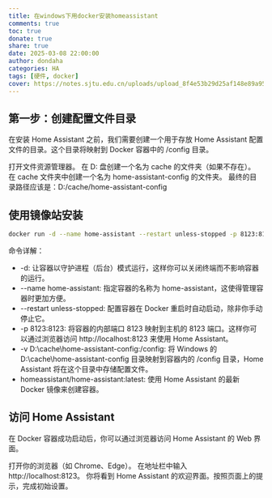 ```yaml
---
title: 在windows下用docker安装homeassistant
comments: true
toc: true
donate: true
share: true
date: 2025-03-08 22:00:00
author: dondaha
categories: HA
tags: [硬件, docker]
cover: https://notes.sjtu.edu.cn/uploads/upload_8f4e53b29d25af148e89a9593324abca.png
---
```


## 第一步：创建配置文件目录

在安装 Home Assistant 之前，我们需要创建一个用于存放 Home Assistant 配置文件的目录。这个目录将映射到 Docker 容器中的 /config 目录。

打开文件资源管理器。
在 D: 盘创建一个名为 cache 的文件夹（如果不存在）。
在 cache 文件夹中创建一个名为 home-assistant-config 的文件夹。
最终的目录路径应该是：D:/cache/home-assistant-config

## 使用镜像站安装

```bash
docker run -d --name home-assistant --restart unless-stopped -p 8123:8123 -v D:/cache/home-assistant-config:/config docker.1ms.run/homeassistant/home-assistant:latest
```

命令详解：

- -d: 让容器以守护进程（后台）模式运行，这样你可以关闭终端而不影响容器的运行。
- --name home-assistant: 指定容器的名称为 home-assistant，这使得管理容器时更加方便。
- --restart unless-stopped: 配置容器在 Docker 重启时自动启动，除非你手动停止它。
- -p 8123:8123: 将容器的内部端口 8123 映射到主机的 8123 端口。这样你可以通过浏览器访问 http://localhost:8123 来使用 Home Assistant。
- -v D:\cache\home-assistant-config:/config: 将 Windows 的 D:\cache\home-assistant-config 目录映射到容器内的 /config 目录，Home Assistant 将在这个目录中存储配置文件。
- homeassistant/home-assistant:latest: 使用 Home Assistant 的最新 Docker 镜像来创建容器。

## 访问 Home Assistant

在 Docker 容器成功启动后，你可以通过浏览器访问 Home Assistant 的 Web 界面。

打开你的浏览器（如 Chrome、Edge）。
在地址栏中输入 http://localhost:8123。
你将看到 Home Assistant 的欢迎界面。按照页面上的提示，完成初始设置。

